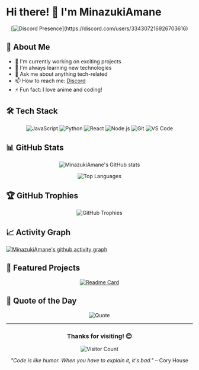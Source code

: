 # Hi there! 👋 I'm MinazukiAmane

<div align="center">

[![Discord Presence](https://lanyard.cnrad.dev/api/334307216926703616?borderRadius=20px&bg=00000000&idleMessage=am%20I%20doing%20anything?)](https://discord.com/users/334307216926703616)

</div>

## 🚀 About Me

- 🔭 I'm currently working on exciting projects
- 🌱 I'm always learning new technologies
- 💬 Ask me about anything tech-related
- 📫 How to reach me: [Discord](https://discord.com/users/334307216926703616)
- ⚡ Fun fact: I love anime and coding!

## 🛠️ Tech Stack

<div align="center">

![JavaScript](https://img.shields.io/badge/-JavaScript-F7DF1E?style=flat-square&logo=javascript&logoColor=black)
![Python](https://img.shields.io/badge/-Python-3776AB?style=flat-square&logo=python&logoColor=white)
![React](https://img.shields.io/badge/-React-61DAFB?style=flat-square&logo=react&logoColor=black)
![Node.js](https://img.shields.io/badge/-Node.js-339933?style=flat-square&logo=node.js&logoColor=white)
![Git](https://img.shields.io/badge/-Git-F05032?style=flat-square&logo=git&logoColor=white)
![VS Code](https://img.shields.io/badge/-VS%20Code-007ACC?style=flat-square&logo=visual-studio-code&logoColor=white)

</div>

## 📊 GitHub Stats

<div align="center">

![MinazukiAmane's GitHub stats](https://github-readme-stats.vercel.app/api?username=MinazukiAmane&show_icons=true&theme=tokyonight)

![Top Languages](https://github-readme-stats.vercel.app/api/top-langs/?username=MinazukiAmane&layout=compact&theme=tokyonight)

</div>

## 🏆 GitHub Trophies

<div align="center">

![GitHub Trophies](https://github-profile-trophy.vercel.app/?username=MinazukiAmane&theme=darkhub&no-frame=true&margin-w=15)

</div>

## 📈 Activity Graph

[![MinazukiAmane's github activity graph](https://github-readme-activity-graph.vercel.app/graph?username=MinazukiAmane&theme=tokyo-night)](https://github.com/ashutosh00710/github-readme-activity-graph)

## 🌟 Featured Projects

<div align="center">

[![Readme Card](https://github-readme-stats.vercel.app/api/pin/?username=MinazukiAmane&repo=MinazukiAmane&theme=tokyonight)](https://github.com/MinazukiAmane/MinazukiAmane)

</div>

## 💭 Quote of the Day

<div align="center">

![Quote](https://quotes-github-readme.vercel.app/api?type=horizontal&theme=dark)

</div>

---

<div align="center">

### Thanks for visiting! 😊

![Visitor Count](https://profile-counter.glitch.me/MinazukiAmane/count.svg)

*"Code is like humor. When you have to explain it, it's bad."* – Cory House

</div>

